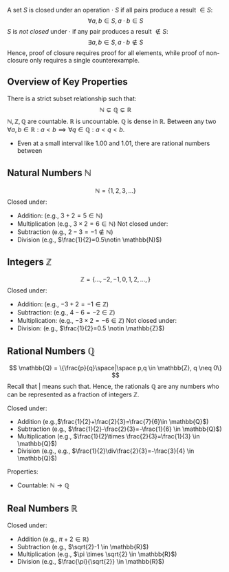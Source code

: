 A set $S$ is closed under an operation $\cdot$ $S$ if all pairs produce a result $\in S$:
$$
\forall a,b \in S, a\cdot b \in S
$$$S$ is *not closed* under $\cdot$ if any pair produces a result $\notin S$:
$$
\exists a,b \in S, a \cdot b \notin S
$$
Hence, proof of closure requires proof for all elements, while proof of non-closure only requires a single counterexample.

## Overview of Key Properties
There is a strict subset relationship such that:
$$
\mathbb{N} \subsetneq \mathbb{Q} \subsetneq \mathbb{R}
$$
$\mathbb{N}, \mathbb{Z}, \mathbb{Q}$ are countable. $\mathbb{R}$ is uncountable.
$\mathbb{Q}$ is dense in $\mathbb{R}$. Between any two $\forall a,b \in \mathbb{R}: a<b \implies \forall q \in \mathbb{Q}: a < q < b$.
* Even at a small interval like 1.00 and 1.01, there are rational numbers between

## Natural Numbers $\mathbb{N}$
$$
\mathbb{N} = \{1,2,3,\dots \}
$$Closed under:
* Addition: (e.g., $3+2=5 \in \mathbb{N}$)
* Multiplication (e.g., $3\times2=6\in \mathbb{N}$)
Not closed under:
* Subtraction (e.g., $2-3=-1\notin \mathbb{N}$)
* Division (e.g., $\frac{1}{2}=0.5\notin \mathbb{N}$)

## Integers $\mathbb{Z}$
$$
\mathbb{Z}= \{\dots,-2,-1,0,1,2,\dots,\}
$$
Closed under:
* Addition: (e.g., $-3+2=-1 \in \mathbb{Z}$)
* Subtraction: (e.g., $4-6=-2 \in \mathbb{Z}$)
* Multiplication: (e.g., $-3 \times 2 = -6 \in \mathbb{Z}$)
Not closed under:
* Division: (e.g., $\frac{1}{2}=0.5 \notin \mathbb{Z}$)

## Rational Numbers $\mathbb{Q}$
$$
\mathbb{Q} = \{\frac{p}{q}\space|\space p,q \in \mathbb{Z}, q \neq 0\}
$$Recall that $|$ means such that. Hence, the rationals $\mathbb{Q}$ are any numbers who can be represented as a fraction of integers $\mathbb{Z}$.

Closed under:
* Addition (e.g.,$\frac{1}{2}+\frac{2}{3}=\frac{7}{6}\in \mathbb{Q}$)
* Subtraction (e.g., $\frac{1}{2}-\frac{2}{3}=-\frac{1}{6} \in \mathbb{Q}$)
* Multiplication (e.g., $\frac{1}{2}\times \frac{2}{3}=\frac{1}{3} \in \mathbb{Q}$)
* Division (e.g., e.g., $\frac{1}{2}\div\frac{2}{3}=-\frac{3}{4} \in \mathbb{Q}$)

Properties:
* Countable: $\mathbb{N} \rightarrow \mathbb{Q}$

## Real Numbers $\mathbb{R}$

Closed under:
* Addition (e.g., $\pi +2 \in \mathbb{R}$)
* Subtraction (e.g., $\sqrt{2}-1 \in \mathbb{R}$)
* Multiplication (e.g., $\pi \times \sqrt{2} \in \mathbb{R}$)
* Division (e.g., $\frac{\pi}{\sqrt{2}} \in \mathbb{R}$)